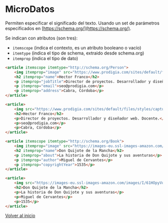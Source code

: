 # MicroDatos

Permiten especificar el significado del texto. Usando un set de parámetros especificados en [https://schema.org/](https://schema.org/).
       
Se indican con atributos (son tres):
       
* `itemscope` (indica el contexto, es un atributo booleano o vacío)
* `itemtype` (indica el tipo de schema, extraido desde schema.org)
* `itemprop` (indica el tipo de dato)

```html
<article itemscope itemtype="http://schema.org/Person">
    <img itemprop="image" src="https://www.prodigia.com/sites/default/files/styles/capturas_trabajadores/public/hector_2.png" alt="Hector Franco">
    <h2 itemprop="name">Hector Franco</h2>
    <p itemprop="jobTitle">Director de proyectos. Desarrollador y diseñador web. Docente.</p>
    <p itemprop="email">seo@prodigia.com</p>
    <p itemprop="address">Cabra, Córdoba</p>
</article>

<article>
    <img src="https://www.prodigia.com/sites/default/files/styles/capturas_trabajadores/public/hector_2.png" alt="Hector Franco">
    <h2>Hector Franco</h2>
    <p>Director de proyectos. Desarrollador y diseñador web. Docente.</p>
    <p>seo@prodigia.com</p>
    <p>Cabra, Córdoba</p>
</article>

<article itemscope itemtype="http://schema.org/Book">
    <img itemprop="image" src="https://images-eu.ssl-images-amazon.com/images/I/61HOpyVqSeL._SX260_.jpg" alt="Libro">
    <h2 itemprop="name">Don Quijote de la Mancha</h2>
    <p itemprop="about">La historia de Don Quijote y sus aventuras</p>
    <p itemprop="author">Miguel de Cervantes</p>
    <p itemprop="copyrightYear">1535</p>
</article>

<article>
    <img src="https://images-eu.ssl-images-amazon.com/images/I/61HOpyVqSeL._SX260_.jpg" alt="Libro">
    <h2>Don Quijote de la Mancha</h2>
    <p>La historia de Don Quijote y sus aventuras</p>
    <p>Miguel de Cervantes</p>
    <p>1535</p>
</article>
```

[Volver al inicio](#-MicroDatos)
